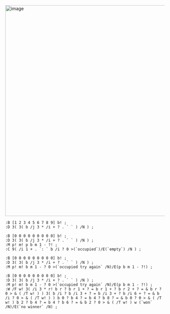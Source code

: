 <img width="666" height="666" alt="image" src="https://github.com/user-attachments/assets/fcaad56e-aa2e-44db-a753-b2fce8c5b44f" />

 
  ```
:B [1 2 3 4 5 6 7 8 9] b! ;
:D 3( 3( b /j 3 * /i + ? . ` ` ) /N ) ;
```

```
:B [0 0 0 0 0 0 0 0 0] b! ;
:D 3( 3( b /j 3 * /i + ? . ` ` ) /N ) ;
:M p! m! p b m 1 - ?! ;
:C 9( /i 1 + . `: ` b /i ? 0 >(`occupied`)/E(`empty`) /N ) ;
```

```
:B [0 0 0 0 0 0 0 0 0] b! ;
:D 3( 3( b /j 3 * /i + ? . ` ` ) /N ) ;
:M p! m! b m 1 - ? 0 >(`occupied try again` /N)/E(p b m 1 - ?!) ;
```

```
:B [0 0 0 0 0 0 0 0 0] b! ;
:D 3( 3( b /j 3 * /i + ? . ` ` ) /N ) ;
:M p! m! b m 1 - ? 0 >(`occupied try again` /N)/E(p b m 1 - ?!) ;
:W /F w! 3( /i 3 * r! b r ? b r 1 + ? = b r 1 + ? b r 2 + ? = & b r ? 0 > & ( /T w! ) ) 3( b /i ? b /i 3 + ? = b /i 3 + ? b /i 6 + ? = & b /i ? 0 > & ( /T w! ) ) b 0 ? b 4 ? = b 4 ? b 8 ? = & b 0 ? 0 > & ( /T w! ) b 2 ? b 4 ? = b 4 ? b 6 ? = & b 2 ? 0 > & ( /T w! ) w (`won` /N)/E(`no winner` /N) ;
```

